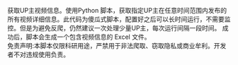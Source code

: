 获取UP主视频信息。使用Python 脚本，获取指定UP主在任意时间范围内发布的所有视频详细信息。此代码为傻瓜式脚本，配置好之后可以长时间运行，不需要监控。但是为避免反爬，仍然建议一次处理少量UP主，每次运行间隔一段时间。 成功后，脚本会生成一个包含视频信息的 Excel 文件。           
免责声明:本脚本仅限科研用途，严禁用于非法爬取、窃取隐私或商业牟利。开发者不对违规使用负责。